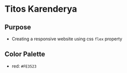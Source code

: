 # Titos Karenderya


## Purpose
* Creating a responsive website using css `flex` property

## Color Palette
* red: `#FE3523`